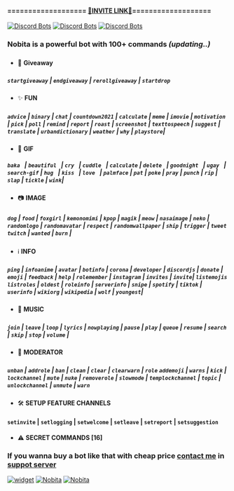 
#### =================== [📌INVITE LINK📌](https://discord.com/oauth2/authorize?client_id=627531554255798282&scope=bot&permissions=8)===================
[![Discord Bots](https://top.gg/api/widget/owner/627531554255798282.svg)](https://top.gg/bot/627531554255798282)
[![Discord Bots](https://top.gg/api/widget/status/627531554255798282.svg)](https://top.gg/bot/627531554255798282)
[![Discord Bots](https://top.gg/api/widget/servers/627531554255798282.svg)](https://top.gg/bot/627531554255798282)

### Nobita is a powerful bot with 100+ commands *(updating..)*
#####
- 🎉 **Giveaway**
#####
##### `startgiveaway` | `endgiveaway` | `rerollgiveaway` | `startdrop`

- ✨ **FUN**
#####
##### `advice` | `binary` | `chat` | `countdown2021` | `calculate` | `meme` | `imovie` | `motivation` | `pick` | `poll` | `remind` | `report` | `roast` | `screenshot` | `texttospeech` | `suggest` | `translate` | `urbandictionary` | `weather` | `why` | `playstore`| 
   
- 🎐 **GIF**
##### `baka ` | `beautiful ` | `cry ` | `cuddle ` | `calculate` | `delete ` | `goodnight ` | `ugay ` | `search-gif` | `hug ` | `kiss ` | `love ` | `palmface` | `pat` | `poke` | `pray` | `punch` | `rip` | `slap` | `tickle` | `wink`| 
#####
- 📷 **IMAGE**
##### 
##### `dog` | `food` | `foxgirl` | `kemonomimi` | `kpop` | `magik` | `meow` | `nasaimage` | `neko` | `randomlogo` | `randomavatar` | `respect` | `randomwallpaper` | `ship` | `trigger` | `tweet` `twitch` | `wanted` | `burn` |
#####
- ℹ️ **INFO**
#####
##### `ping` | `infoanime` | `avatar` | `botinfo` | `corona` | `developer` | `discordjs` | `donate` | `emoji` | `feedback` | `help` | `rolemember` | `instagram` | `invites` | `invite`|  `listemojis` `listroles` | `oldest` | `roleinfo` | `serverinfo` | `snipe` | `spotify` | `tiktok` | `userinfo` | `wikiorg` | `wikipedia` | `wolf` | `youngest`| 
#####
- 🎵 **MUSIC**
#####
##### `join` | `leave` | `loop` | `lyrics` | `nowplaying` | `pause` | `play` | `queue` | `resume` | `search` | `skip` | `stop` | `volume` |

- 🔨 **MODERATOR**
#####
##### `unban` | `addrole` | `ban` | `clean` | `clear` | `clearwarn` | `role` `addemoji` | `warns`  | `kick` | `lockchannel` | `mute` | `nuke` | `removerole` | `slowmode` | `templockchannel` | `topic` | `unlockchannel` | `unmute` | `warn`
##### 
- 🛠️ **SETUP FEATURE CHANNELS**
#### `setinvite` | `setlogging` | `setwelcome` | `setleave` | `setreport` | `setsuggestion`
####
- ⚠ **SECRET COMMANDS [16]**
#### 
### If you wanna buy a bot like that with cheap price [contact me](https://discord.gg/zCmChpX) in [suppot server](https://discord.gg/zCmChpX) 
[![widget](https://discordapp.com/api/v7/guilds/608671569966923779/widget.png?style=banner3)](https://discord.gg/zCmChpX)
[![Nobita](https://i.imgur.com/Ngbg2f5.png)](https://top.gg/bot/627531554255798282)
<a 
      href="https://top.gg/bot/627531554255798282">
    <img src="https://top.gg/api/widget/627531554255798282.svg" alt="Nobita" />
</a>


